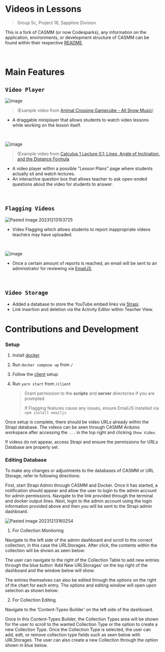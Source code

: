 # Videos in Lessons

> Group 5c, Project 18, Sapphire Division

This is a fork of CASMM (or now Codesparks), any information on the application, environments, or development structure of CASMM can be found within their respective [README](https://github.com/UFWebApps2-0/code-sparks/blob/develop/README.md).

<br/>

# Main Features

## `Video Player`

![image](https://github.com/CEN3031-5c/Sapphire-Project18-5c/assets/88823380/62887e21-478a-47eb-a29d-a7e7b2dd28e0)
> (Example video from [Animal Crossing Gamecube - All Snow Music](https://www.youtube.com/watch?v=fRozdaGG01M))

- A draggable miniplayer that allows students to watch video lessons while working on the lesson itself.

<br/>

![image](https://github.com/CEN3031-5c/Sapphire-Project18-5c/assets/88823380/7fb5d988-0009-4ee7-a0dd-0d7682ea92d4)
> (Example video from [Calculus 1 Lecture 0.1: Lines, Angle of Inclination, and the Distance Formula](https://www.youtube.com/watch?v=fYyARMqiaag&ab_channel=ProfessorLeonard)

- A video player within a possible "Lesson Plans" page where students actually sit and watch lectures.
- An interactive question box that allows teacher to ask open-ended questions about the video for students to answer.

<br/>

## `Flagging Videos`

![Pasted image 20231213153725](https://github.com/CEN3031-5c/Sapphire-Project18-5c/assets/88823380/8b9e4bff-023d-4fce-81e6-3fd7440f00cb)

- Video Flagging which allows students to report inappropriate videos teachers may have uploaded.

<br/>

![image](https://github.com/CEN3031-5c/Sapphire-Project18-5c/assets/88823380/e0a9c1d5-1a71-469f-b174-1ffc206e57c0)

- Once a certain amount of reports is reached, an email will be sent to an administrator for reviewing via [EmailJS](https://www.emailjs.com/).

<br/>

## `Video Storage`

- Added a database to store the YouTube embed links via [Strapi](https://docs-v3.strapi.io/developer-docs/latest/getting-started/introduction.html).
- Link insertion and deletion via the Activity Editor within Teacher View.

# Contributions and Development

### Setup

1. Install [docker](https://docs.docker.com/get-docker/)

2. Run `docker compose up` from `/`

3. Follow the [client](/client#setup) setup

4. Run `yarn start` from `/client`

   > Grant permission to the **scripts** and **server** directories if you are prompted
   > 
   > If Flagging features cause any issues, ensure EmailJS installed via `npm install emailjs`
   
Once setup is complete, there should be video URLs already within the Strapi database. 
The videos can be seen through CASMM Arduino workspace after accessing the `...` in the top right and clicking `Show Video`.

If videos do not appear, access Strapi and ensure the permissions for URLs Database are properly set.

### Editing Database

To make any changes or adjustments to the databases of CASMM or URL Storage, refer to following directions:

First, start Strapi Admin through CASMM and Docker. Once it has started, a notification should appear and allow the user to login to the admin account for admin permissions. Navigate to the link provided through the terminal and docker output lines. Next, login to the admin account using the login information provided above and then you will be sent to the Strapi admin dashboard. 

![Pasted image 20231213160254](https://github.com/CEN3031-5c/Sapphire-Project18-5c/assets/88823380/c0117205-469f-482a-be22-2d9b43c48613)

1. For Collection Monitoring
   
Navigate to the left side of the admin dashboard and scroll to the correct collection, in this case the URLStorages. After click, the contents within the collection will be shown as seen below:

The user can navigate to the right of the Collection Table to add new entries through the blue button ‘Add New URLStorages’ on the top right of the dashboard and the window below will show:

The entries themselves can also be edited through the options on the right of the chart for each entry. The options and editing window will open upon selection as shown below:

2. For Collection Editing
   
Navigate to the ‘Content-Types Builder’ on the left side of the dashboard.

Once in this Content-Types Builder, the Collection Types area will be shown for the user to scroll to the wanted Collection Type or the option to create a new Collection Type. Once the Collection Type is selected, the user can add, edit, or remove collection type fields such as seen below with URLStorages. The user can also create a new Collection through the option shown in blue below. 
   
